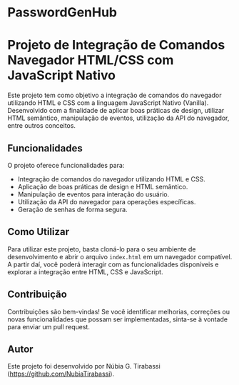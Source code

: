 # PasswordGenHub
# Projeto de Integração de Comandos Navegador HTML/CSS com JavaScript Nativo

Este projeto tem como objetivo a integração de comandos do navegador utilizando HTML e CSS com a linguagem JavaScript Nativo (Vanilla). Desenvolvido com a finalidade de aplicar boas práticas de design, utilizar HTML semântico, manipulação de eventos, utilização da API do navegador, entre outros conceitos.

## Funcionalidades

O projeto oferece funcionalidades para:

- Integração de comandos do navegador utilizando HTML e CSS.
- Aplicação de boas práticas de design e HTML semântico.
- Manipulação de eventos para interação do usuário.
- Utilização da API do navegador para operações específicas.
- Geração de senhas de forma segura.

## Como Utilizar

Para utilizar este projeto, basta cloná-lo para o seu ambiente de desenvolvimento e abrir o arquivo `index.html` em um navegador compatível. A partir daí, você poderá interagir com as funcionalidades disponíveis e explorar a integração entre HTML, CSS e JavaScript.

## Contribuição

Contribuições são bem-vindas! Se você identificar melhorias, correções ou novas funcionalidades que possam ser implementadas, sinta-se à vontade para enviar um pull request. 

## Autor

Este projeto foi desenvolvido por Núbia G. Tirabassi (https://github.com/NubiaTirabassi).


